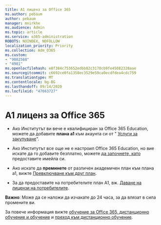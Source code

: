 ```yaml
---
title: A1 лиценз за Office 365
ms.author: pebaum
author: pebaum
manager: mnirkhe
ms.audience: Admin
ms.topic: article
ms.service: o365-administration
ROBOTS: NOINDEX, NOFOLLOW
localization_priority: Priority
ms.collection: Adm_O365
ms.custom:
- "9002568"
- "4981"
ms.openlocfilehash: e8f384c753652edbb02c3178cb9fe45082328aae
ms.sourcegitcommit: c6692ce0fa1358ec3529e59ca0ecdfdea4cdc759
ms.translationtype: MT
ms.contentlocale: bg-BG
ms.lasthandoff: 09/14/2020
ms.locfileid: "47663727"
---
```

# <a name="a1-license-for-office-365"></a>A1 лиценз за Office 365

- Ако Институтът ви вече е квалифициран за Office 365 Education, можете да добавите **плана a1** към акаунта си от " [Услуги за закупуване](https://docs.microsoft.com/microsoft-365/commerce/buy-another-subscription#buy-another-subscription)".

- Ако Институтът все още не е настроил Office 365 Education, но вие искате да го добавите безплатно, можете [да започнете, като](https://www.microsoft.com/education/products/office) предоставите имейла си.

- Ако искате да **преминете** от различен академичен план към плана a1, вижте [Превключване към друг план](https://docs.microsoft.com/microsoft-365/commerce/subscriptions/switch-plans-manually).

- За да предоставите на потребителите план А1, вж. [Даване на лицензи на потребителите](https://docs.microsoft.com/microsoft-365/admin/manage/assign-licenses-to-users).

**Важно**: Може да се наложи да изчакате до 24 часа, за да влязат в сила промените ви.

За повече информация вижте [обучение за Office 365, дистанционно обучение и обучение](https://support.office.com/article/remote-teaching-and-learning-in-office-365-education-f651ccae-7b65-478b-8366-51bb884025c4) и [преход към дистанционно обучение](https://www.microsoft.com/education/remote-learning).
